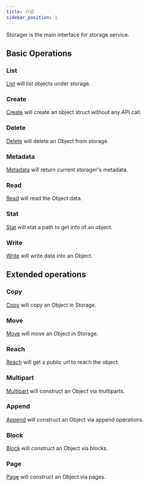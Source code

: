 ```yaml
---
title: 介绍
sidebar_position: 1
---
```


Storager is the main interface for storage service.

## Basic Operations

### List

[List](go-storage/operations/storager/list.md) will list objects under storage.

### Create

[Create](create.md) will create an object struct without any API call.

### Delete

[Delete](go-storage/operations/storager/delete.md) will delete an Object from storage.

### Metadata

[Metadata](go-storage/operations/storager/metadata.md) will return current storager's metadata.

### Read

[Read](go-storage/operations/storager/read.md) will read the Object data.

### Stat

[Stat](go-storage/operations/storager/stat.md) will stat a path to get info of an object.

### Write

[Write](go-storage/operations/storager/write.md) will write data into an Object.

## Extended operations

### Copy

[Copy](go-storage/operations/copy.md) will copy an Object in Storage.

### Move

[Move](go-storage/operations/move.md) will move an Object in Storage.

### Reach

[Reach](go-storage/operations/reach.md) will get a public url to reach the object.

### Multipart

[Multipart](go-storage/operations/multiparter/index.md) will construct an Object via multiparts.

### Append

[Append](go-storage/operations/appender/index.md) will construct an Object via append operations.

### Block

[Block](go-storage/operations/blocker/index.md) will construct an Object via blocks.

### Page

[Page](go-storage/operations/pager/index.md) will construct an Object via pages.
